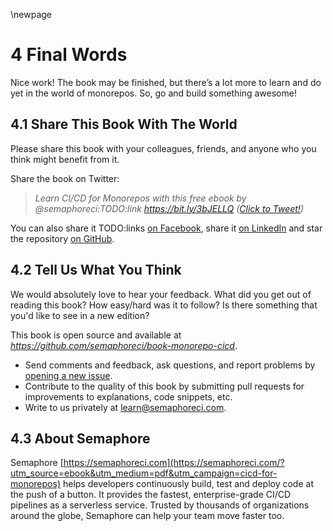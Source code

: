 \newpage

# 4 Final Words

Nice work! The book may be finished, but there’s a lot more to learn and do yet in the world of monorepos. So, go and build something awesome!

## 4.1 Share This Book With The World

Please share this book with your colleagues, friends, and anyone who you think might benefit from it.

Share the book on Twitter:

> _Learn CI/CD for Monorepos with this free ebook by @semaphoreci:TODO:link https://bit.ly/3bJELLQ ([Click to Tweet!](https://ctt.ac/fL5xi))_

You can also share it TODO:links
[on Facebook](https://www.facebook.com/sharer/sharer.php?u=https://bit.ly/3bJELLQ), share it [on
LinkedIn](https://www.linkedin.com/shareArticle?mini=true&url=https://bit.ly/3bJELLQ) and star the repository
[on GitHub](https://github.com/semaphoreci/book-cicd-docker-kubernetes).

## 4.2 Tell Us What You Think

We would absolutely love to hear your feedback. What did you get out of reading this book? How easy/hard was it to follow? Is there something that you'd like to see in a new edition?

This book is open source and available at
_<https://github.com/semaphoreci/book-monorepo-cicd>_.

- Send comments and feedback, ask questions, and report problems by
[opening a new issue](https://github.com/semaphoreci/book-monorepo-cicd/issues).
- Contribute to the quality of this book by submitting pull requests for improvements to explanations, code snippets, etc.
- Write to us privately at <learn@semaphoreci.com>.

## 4.3 About Semaphore

Semaphore [https://semaphoreci.com](https://semaphoreci.com/?utm_source=ebook&utm_medium=pdf&utm_campaign=cicd-for-monorepos) helps developers continuously build, test and deploy code at the push of a button. It provides the fastest, enterprise-grade CI/CD pipelines as a serverless service. Trusted by thousands of organizations around the globe, Semaphore can help your team move faster too.
